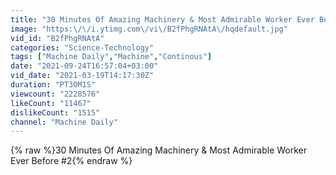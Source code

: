 ```yaml
---
title: "30 Minutes Of Amazing Machinery & Most Admirable Worker Ever Before #2"
image: "https:\/\/i.ytimg.com\/vi\/B2fPhgRNAtA\/hqdefault.jpg"
vid_id: "B2fPhgRNAtA"
categories: "Science-Technology"
tags: ["Machine Daily","Machine","Continous"]
date: "2021-09-24T16:57:04+03:00"
vid_date: "2021-03-19T14:17:30Z"
duration: "PT30M1S"
viewcount: "2228576"
likeCount: "11467"
dislikeCount: "1515"
channel: "Machine Daily"
---
```

{% raw %}30 Minutes Of Amazing Machinery &amp; Most Admirable Worker Ever Before #2{% endraw %}
